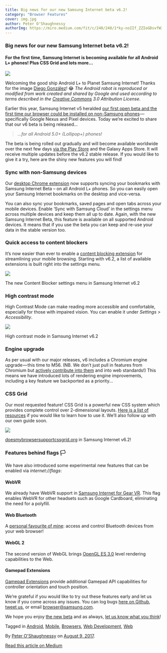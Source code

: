 ```yaml
---
title: Big news for our new Samsung Internet beta v6.2!
category: "Browser Features"
cover: img.jpg
author: Peter O'Shaughnessy
authorImg: https://miro.medium.com/fit/c/240/240/1*ky-noIIf_ZZIoGDsvfW3AA.jpeg
---
```


### Big news for our new Samsung Internet beta v6.2!

#### For the first time, Samsung Internet is becoming available for all Android L+ phones! Plus CSS Grid and lots more…

![](https://cdn-images-1.medium.com/max/800/1*RE4cGKlSyok5mea6sh5ZVg.png)

Welcoming the good ship Android L+ to Planet Samsung Internet! Thanks for the image [Diego González](https://medium.com/u/33cea791460a)! 😂 _The Android robot is reproduced or modified from work created and shared by Google and used according to terms described in the_ [_Creative Commons_](https://creativecommons.org/licenses/by/3.0/) _3.0 Attribution License._

Earlier this year, Samsung Internet v5 heralded [our first open beta and the first time our browser could be installed on non-Samsung phones](https://medium.com/samsung-internet-dev/samsung-internet-beta-now-available-without-sign-up-e0d5d4010838) — specifically Google Nexus and Pixel devices. Today we’re excited to share that our v6 beta is being released…

> _…for all Android 5.0+ (Lollipop+) phones!_

The beta is being rolled out gradually and will become available worldwide over the next few days [via the Play Store](https://play.google.com/store/apps/details?id=com.sec.android.app.sbrowser.beta) and the Galaxy Apps Store. It will receive multiple updates before the v6.2 stable release. If you would like to give it a try, here are the shiny new features you will find!

### Sync with non-Samsung devices

Our [desktop Chrome extension](https://chrome.google.com/webstore/detail/samsung-internet/epejdmjgfibjaffbmojllapapjejipkh) now supports syncing your bookmarks with Samsung Internet Beta – on all Android L+ phones. So you can easily open your Samsung Internet bookmarks on the desktop and vice-versa.

You can also sync your bookmarks, saved pages and open tabs across your mobile devices. Enable ‘Sync with Samsung Cloud’ in the settings menu across multiple devices and keep them all up to date. Again, with the new Samsung Internet Beta, this feature is available on all supported Android devices. It means that if you use the beta you can keep and re-use your data in the stable version too.

### Quick access to content blockers

It’s now easier than ever to enable a [content blocking extension](https://medium.com/samsung-internet-dev/staying-safe-online-with-samsung-internet-3941ffc72a00) for streamlining your mobile browsing. Starting with v6.2, a list of available extensions is built right into the settings menu.

![](https://cdn-images-1.medium.com/max/800/1*Z3R4vzxuBjVCO-aOcp2GYA.png)

The new Content Blocker settings menu in Samsung Internet v6.2

### High contrast mode

High Contrast Mode can make reading more accessible and comfortable, especially for those with impaired vision. You can enable it under _Settings > Accessibility_.

![](https://cdn-images-1.medium.com/max/800/1*9ADn6mrVD9x_aGbCvBpGYQ.png)

High contrast mode in Samsung Internet v6.2

### Engine upgrade

As per usual with our major releases, v6 includes a Chromium engine upgrade — this time to M56. (NB. We don’t just pull in features from Chromium but [actively contribute into them](https://samsung.github.io/Chromium/) and into web standards!) This means we have introduced lots of rendering engine improvements, including a key feature we backported as a priority...

### CSS Grid

Our most requested feature! CSS Grid is a powerful new CSS system which provides complete control over 2-dimensional layouts. [Here is a list of resources](http://jensimmons.com/post/feb-27-2017/learn-css-grid) if you would like to learn how to use it. We’ll also follow up with our own guide soon.

![](https://cdn-images-1.medium.com/max/800/1*krIOZ2Ocfhq4bir6fb5qDA.png)

[doesmybrowsersupportcssgrid.org](https://doesmybrowsersupportcssgrid.org/) in Samsung Internet v6.2!

### Features behind flags 🏳️

We have also introduced some experimental new features that can be enabled via _internet://flags_:

#### WebVR

We already have WebVR support in [Samsung Internet for Gear VR](http://developer.samsung.com/internet#gearvr-overview). This flag enables WebVR for other headsets such as Google Cardboard, eliminating the need for a polyfill.

#### Web Bluetooth

A [personal favourite of mine](https://peteroshaughnessy.com/posts/web-bluetooth-controlling-the-real-world/): access and control Bluetooth devices from your web browser!

#### **WebGL 2**

The second version of WebGL brings [OpenGL ES 3.0](https://en.wikipedia.org/wiki/OpenGL_ES#OpenGL_ES_3.0) level rendering capabilities to the Web.

#### Gamepad Extensions

[Gamepad Extensions](https://w3c.github.io/gamepad/extensions.html) provide additional Gamepad API capabilities for controller orientation and touch position.

We’re grateful if you would like to try out these features early and let us know if you come across any issues. You can log bugs [here on Github](https://github.com/samsunginternet/support/issues), [tweet us](https://twitter.com/samsunginternet), or email browser@samsung.com.

We hope you enjoy [the new beta](https://play.google.com/store/apps/details?id=com.sec.android.app.sbrowser.beta) and as always, [let us know what you think](https://twitter.com/samsunginternet)!

Tagged in [Android](https://medium.com/tag/android), [Mobile](https://medium.com/tag/mobile), [Browsers](https://medium.com/tag/browsers), [Web Development](https://medium.com/tag/web-development), [Web](https://medium.com/tag/web)

By [Peter O'Shaughnessy](https://medium.com/@poshaughnessy) on [August 9, 2017](https://medium.com/p/6199b6743cb9).

[Read this article on Medium](https://medium.com/@poshaughnessy/big-news-for-our-new-samsung-internet-beta-v6-2-6199b6743cb9)
